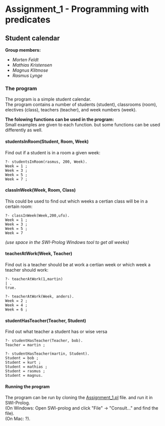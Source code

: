 # Assignment_1 - Programming with predicates  

## Student calendar  

**Group members:**
- *Morten Feldt*  
- *Mathias Kristensen*  
- *Magnus Klitmose*   
- *Rasmus Lynge*

  
### The program  
The program is a simple student calendar.  
The program contains a number of students (student), classrooms (room), electives (class), teachers (teacher), and week numbers (week).  
  

**The folowing functions can be used in the program:**  
Small examples are given to each function. but some functions can be used differently as well.  
  
#### studentsInRoom(Student, Room, Week)  
Find out if a student is in a room a given week:  
```
?- studentsInRoom(rasmus, 200, Week).
Week = 1 ;
Week = 3 ;
Week = 5 ;
Week = 7 ;
```
  

#### classInWeek(Week, Room, Class)  
This could be used to find out which weeks a certian class will be in a certain room:  

```
?- classInWeek(Week,200,ufo).
Week = 1 ;
Week = 3 ;
Week = 5 ;
Week = 7
```  
*(use space in the SWI-Prolog Windows tool to get all weeks)*  

#### teacherAtWork(Week, Teacher)
Find out is a teacher should be at work a certian week or which week a teacher should work:
```
?- teacherAtWork(1,martin)
| .
true.

?- teacherAtWork(Week, anders).
Week = 2 ;
Week = 4 ;
Week = 6 ;
``` 

#### studentHasTeacher(Teacher, Student)  
Find out what teacher a student has or wise versa 
```
?- studentHasTeacher(Teacher, bob).
Teacher = martin ;

?- studentHasTeacher(martin, Student).
Student = bob ;
Student = kurt ;
Student = mathias ;
Student = rasmus ;
Student = magnus.
```

#### Running the program
The program can be run by cloning the [Assignment_1.pl](https://github.com/Magmose/Math-MMMR/blob/main/Math_Assigment_1/Assignment_1.pl) file. and run it in SWI-Prolog.  
(On Windows: Open SWI-prolog and click "File" -> "Consult..." and find the file).  
(On Mac: ?).  

